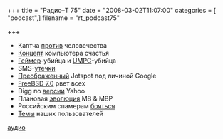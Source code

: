 +++
title = "Радио–Т 75"
date = "2008-03-02T11:07:00"
categories = [ "podcast",]
filename = "rt_podcast75"

+++

- Каптча [против](http://pcnews.ru/news/gmail-captcha-windows-live-websense-completely-automated-public-turing-test-to-tell-computers-215421.html) человечества
- [Концепт](http://hitech.tomsk.ru/hitech/6909-momenta-pc-kompjuter-novogo-pokolenija.html) компьютера счастья
- [Геймер](http://www.cifrovik.ru/publish/open_article/11392/)-убийца и [UMPC](http://www.cifrovik.ru/publish/open_article/11389/)-убийца
- SMS-[утечки](http://www.cifrovik.ru/publish/open_article/11403/)
- [Преображенный](http://habrahabr.ru/blog/google/36723.html) Jotspot под личиной Google
- [FreeBSD 7.0](http://soft.compulenta.ru/349871/) рвет всех
- Digg по [версии](http://net.compulenta.ru/349805/) Yahoo
- Плановая [эволюция](http://www.cnews.ru/news/top/index.shtml?2008/02/27/289727) MB & MBP
- Российским спамерам [бояться](http://www.businesspress.ru/newspaper/article_mId_37_aId_442378.html)
- [Темы](/p/2008/02/25/prep-75/) наших пользователей

[аудио](https://cdn.radio-t.com/rt_podcast75.mp3)
<audio src="https://cdn.radio-t.com/rt_podcast75.mp3" preload="none"></audio>
